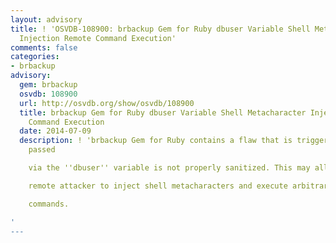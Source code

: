 ```yaml
---
layout: advisory
title: ! 'OSVDB-108900: brbackup Gem for Ruby dbuser Variable Shell Metacharacter
  Injection Remote Command Execution'
comments: false
categories:
- brbackup
advisory:
  gem: brbackup
  osvdb: 108900
  url: http://osvdb.org/show/osvdb/108900
  title: brbackup Gem for Ruby dbuser Variable Shell Metacharacter Injection Remote
    Command Execution
  date: 2014-07-09
  description: ! 'brbackup Gem for Ruby contains a flaw that is triggered as input
    passed

    via the ''dbuser'' variable is not properly sanitized. This may allow a

    remote attacker to inject shell metacharacters and execute arbitrary

    commands.

'
---
```

